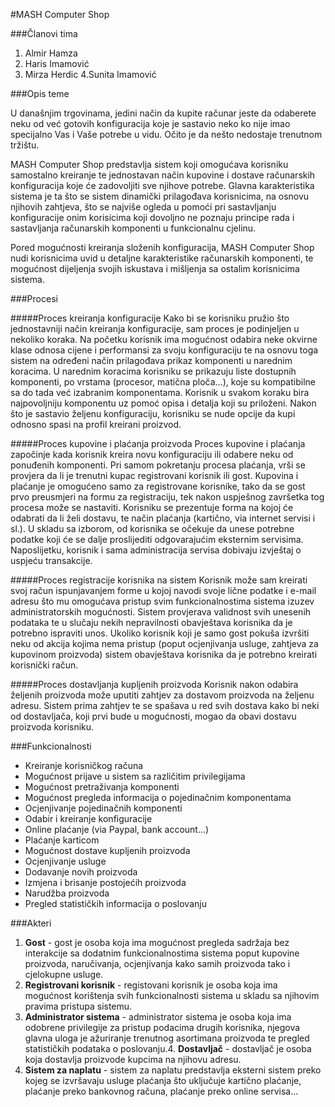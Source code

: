 ﻿#MASH Computer Shop

###Članovi tima
1. Almir Hamza
2. Haris Imamović
3. Mirza Herdic
4.Sunita Imamović

###Opis teme

U današnjim trgovinama, jedini način da kupite računar jeste da odaberete neku od već gotovih  konfiguracija koje je sastavio neko ko nije imao specijalno Vas i Vaše potrebe u vidu. Očito je da nešto nedostaje trenutnom tržištu.

MASH Computer Shop predstavlja sistem koji omogućava korisniku samostalno kreiranje te jednostavan način kupovine i dostave računarskih konfiguracija koje će zadovoljiti sve njihove potrebe. Glavna karakteristika sistema je ta što se sistem dinamički prilagođava korisnicima, na osnovu njihovih zahtjeva, što se najviše ogleda u pomoći pri sastavljanju konfiguracije onim korisicima koji dovoljno ne poznaju principe rada i sastavljanja računarskih komponenti u funkcionalnu cjelinu.

Pored mogućnosti kreiranja složenih konfiguracija, MASH Computer Shop nudi korisnicima uvid u detaljne karakteristike računarskih komponenti, te mogućnost dijeljenja svojih iskustava i mišljenja sa ostalim korisnicima sistema.


###Procesi

#####Proces kreiranja konfiguracije
Kako bi se korisniku pružio što jednostavniji način kreiranja konfiguracije, sam proces je podinjeljen u nekoliko koraka. Na početku korisnik ima mogućnost odabira neke okvirne klase odnosa cijene i performansi za svoju konfiguraciju te na osnovu toga sistem na određeni način prilagođava prikaz komponenti u narednim koracima. U narednim koracima korisniku se prikazuju liste dostupnih komponenti, po vrstama (procesor, matična ploča...), koje su kompatibilne sa do tada već izabranim komponentama. Korisnik u svakom koraku bira najpovoljniju komponentu uz pomoć opisa i detalja koji su priloženi. Nakon što je sastavio željenu konfiguraciju, korisniku se nude opcije da kupi odnosno spasi na profil kreirani proizvod.  

#####Proces kupovine i plaćanja proizvoda
Proces kupovine i plaćanja započinje kada korisnik kreira novu konfiguraciju ili odabere neku od ponuđenih komponenti. Pri samom pokretanju procesa plaćanja, vrši se provjera da li je trenutni kupac registrovani korisnik ili gost. Kupovina i plaćanje je omogućeno samo za registrovane korisnike, tako da se gost prvo preusmjeri na formu za registraciju, tek nakon uspješnog završetka tog procesa može se nastaviti. Korisniku se prezentuje forma na kojoj će odabrati da li želi dostavu, te način plaćanja (kartično, via internet servisi i sl.). U skladu sa izborom, od korisnika se očekuje da unese potrebne podatke koji će se dalje proslijediti odgovarajućim eksternim servisima. Naposlijetku, korisnik i sama administracija servisa dobivaju izvještaj o uspjeću transakcije. 

#####Proces registracije korisnika na sistem
Korisnik može sam kreirati svoj račun ispunjavanjem forme u kojoj navodi svoje lične podatke i e-mail adresu što mu omogućava pristup svim funkcionalnostima sistema izuzev administratorskih mogućnosti. Sistem provjerava validnost svih unesenih podataka te u slučaju nekih nepravilnosti obavještava korisnika da je potrebno ispraviti unos. Ukoliko korisnik koji je samo gost pokuša izvršiti neku od akcija kojima nema pristup (poput ocjenjivanja usluge, zahtjeva za kupovinom proizvoda) sistem obavještava korisnika da je potrebno kreirati korisnički račun.

#####Proces dostavljanja kupljenih proizvoda
Korisnik nakon odabira željenih proizvoda može uputiti zahtjev za dostavom proizvoda na željenu adresu. Sistem prima zahtjev te se spašava u red svih dostava kako bi neki od dostavljača, koji prvi bude u mogućnosti, mogao da obavi dostavu proizvoda korisniku.


###Funkcionalnosti 

- Kreiranje korisničkog računa
- Mogućnost prijave u sistem sa različitim privilegijama 
- Mogućnost pretraživanja komponenti
- Mogućnost pregleda informacija o pojedinačnim komponentama
- Ocjenjivanje pojedinačnih komponenti
- Odabir i kreiranje konfiguracije
- Online plaćanje (via Paypal, bank account...)
- Plaćanje karticom
- Mogućnost dostave kupljenih proizvoda
- Ocjenjivanje usluge
- Dodavanje novih proizvoda
- Izmjena i brisanje postojećih proizvoda
- Narudžba proizvoda 
- Pregled statističkih informacija o poslovanju


###Akteri

1. **Gost** - gost je osoba koja ima mogućnost pregleda sadržaja bez interakcije sa dodatnim funkcionalnostima sistema poput kupovine proizvoda, naručivanja, ocjenjivanja kako samih proizvoda tako i cjelokupne usluge.
2. **Registrovani korisnik** - registovani korisnik je osoba koja ima mogućnost korištenja svih funkcionalnosti sistema u skladu sa njihovim pravima pristupa sistemu.
3. **Administrator sistema** - administrator sistema je osoba koja ima odobrene privilegije za pristup podacima drugih korisnika, njegova glavna uloga je ažuriranje trenutnog asortimana proizvoda te pregled statističkih podataka o poslovanju.4. **Dostavljač** - dostavljač je osoba koja dostavlja proizvode kupcima na njihovu adresu.
5. **Sistem za naplatu** - sistem za naplatu predstavlja eksterni sistem preko kojeg se izvršavaju usluge plaćanja što uključuje kartično plaćanje, plaćanje preko bankovnog računa, plaćanje preko online servisa...
